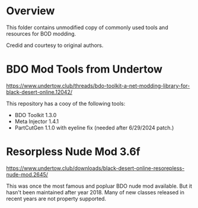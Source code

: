 # Overview

This folder contains unmodified copy of commonly used tools and resources for BOD modding.

Credid and courtesy to original authors.

# BDO Mod Tools from Undertow

https://www.undertow.club/threads/bdo-toolkit-a-net-modding-library-for-black-desert-online.12042/

This repository has a cooy of the following tools:

- BDO Toolkit 1.3.0
- Meta Injector 1.4.1
- PartCutGen 1.1.0 with eyeline fix (needed after 6/29/2024 patch.)

# Resorpless Nude Mod 3.6f

https://www.undertow.club/downloads/black-desert-online-resorepless-nude-mod.2645/

This was once the most famous and popluar BDO nude mod available. But it hasn't been maintained after year 2018. Many of new classes released in recent years are not property supported.
